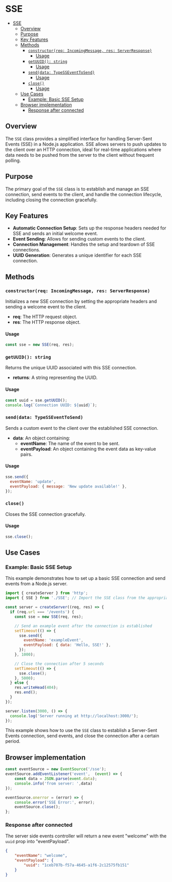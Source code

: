 
# SSE

- [SSE](#sse)
	- [Overview](#overview)
	- [Purpose](#purpose)
	- [Key Features](#key-features)
	- [Methods](#methods)
		- [`constructor(req: IncomingMessage, res: ServerResponse)`](#constructorreq-incomingmessage-res-serverresponse)
			- [Usage](#usage)
		- [`getUUID(): string`](#getuuid-string)
			- [Usage](#usage-1)
		- [`send(data: TypeSSEventToSend)`](#senddata-typesseventtosend)
			- [Usage](#usage-2)
		- [`close()`](#close)
			- [Usage](#usage-3)
	- [Use Cases](#use-cases)
		- [Example: Basic SSE Setup](#example-basic-sse-setup)
	- [Browser implementation](#browser-implementation)
		- [Response after connected](#response-after-connected)

## Overview

The `SSE` class provides a simplified interface for handling Server-Sent Events (SSE) in a Node.js application. SSE allows servers to push updates to the client over an HTTP connection, ideal for real-time applications where data needs to be pushed from the server to the client without frequent polling.

## Purpose

The primary goal of the `SSE` class is to establish and manage an SSE connection, send events to the client, and handle the connection lifecycle, including closing the connection gracefully.

## Key Features

- **Automatic Connection Setup**: Sets up the response headers needed for SSE and sends an initial welcome event.
- **Event Sending**: Allows for sending custom events to the client.
- **Connection Management**: Handles the setup and teardown of SSE connections.
- **UUID Generation**: Generates a unique identifier for each SSE connection.

## Methods

### `constructor(req: IncomingMessage, res: ServerResponse)`

Initializes a new SSE connection by setting the appropriate headers and sending a welcome event to the client.

- **req**: The HTTP request object.
- **res**: The HTTP response object.

#### Usage

```javascript
const sse = new SSE(req, res);
```

### `getUUID(): string`

Returns the unique UUID associated with this SSE connection.

- **returns**: A string representing the UUID.

#### Usage

```javascript
const uuid = sse.getUUID();
console.log(`Connection UUID: ${uuid}`);
```

### `send(data: TypeSSEventToSend)`

Sends a custom event to the client over the established SSE connection.

- **data**: An object containing:
  - **eventName**: The name of the event to be sent.
  - **eventPayload**: An object containing the event data as key-value pairs.

#### Usage

```javascript
sse.send({
  eventName: 'update',
  eventPayload: { message: 'New update available!' },
});
```

### `close()`

Closes the SSE connection gracefully.

#### Usage

```javascript
sse.close();
```

## Use Cases

### Example: Basic SSE Setup

This example demonstrates how to set up a basic SSE connection and send events from a Node.js server.

```javascript
import { createServer } from 'http';
import { SSE } from './SSE'; // Import the SSE class from the appropriate path

const server = createServer((req, res) => {
  if (req.url === '/events') {
    const sse = new SSE(req, res);

    // Send an example event after the connection is established
    setTimeout(() => {
      sse.send({
        eventName: 'exampleEvent',
        eventPayload: { data: 'Hello, SSE!' },
      });
    }, 1000);

    // Close the connection after 5 seconds
    setTimeout(() => {
      sse.close();
    }, 5000);
  } else {
    res.writeHead(404);
    res.end();
  }
});

server.listen(3000, () => {
  console.log('Server running at http://localhost:3000/');
});
```

This example shows how to use the `SSE` class to establish a Server-Sent Events connection, send events, and close the connection after a certain period.


## Browser implementation
```javascript
const eventSource = new EventSource('/sse');
eventSource.addEventListener('event',  (event) => {
    const data = JSON.parse(event.data);
    console.info('from server: ',data)
});

eventSource.onerror = (error) => {
    console.error('SSE Error:', error);
    eventSource.close();
};
```

### Response after connected
The server side events controller will return a new event "welcome" with the `uuid` prop into "eventPayload".

```json
{
    "eventName": "welcome",
    "eventPayload": {
        "uuid": "1ceb707b-f57a-4645-a1f6-2c12575fb151"
    }
}
```